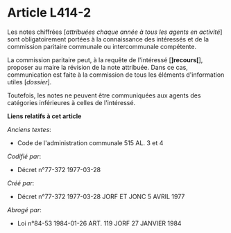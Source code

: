 # Article L414-2

Les notes chiffrées [*attribuées chaque année à tous les agents en activité*] sont obligatoirement portées à la connaissance
des intéressés et de la commission paritaire communale ou intercommunale compétente.

La commission paritaire peut, à la requête de l'intéressé [**]recours[**], proposer au maire la révision de la note
attribuée. Dans ce cas, communication est faite à la commission de tous les éléments d'information utiles [*dossier*].

Toutefois, les notes ne peuvent être communiquées aux agents des catégories inférieures à celles de l'intéressé.

**Liens relatifs à cet article**

_Anciens textes_:

  - Code de l'administration communale 515 AL. 3 et 4

_Codifié par_:

  - Décret n°77-372 1977-03-28

_Créé par_:

  - Décret n°77-372 1977-03-28 JORF ET JONC 5 AVRIL 1977

_Abrogé par_:

  - Loi n°84-53 1984-01-26 ART. 119 JORF 27 JANVIER 1984
